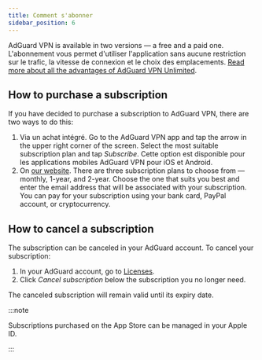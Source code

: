 ```yaml
---
title: Comment s'abonner
sidebar_position: 6
---
```


AdGuard VPN is available in two versions — a free and a paid one. L'abonnement vous permet d'utiliser l'application sans aucune restriction sur le trafic, la vitesse de connexion et le choix des emplacements. [Read more about all the advantages of AdGuard VPN Unlimited](/general/free-vs-unlimited).

## How to purchase a subscription

If you have decided to purchase a subscription to AdGuard VPN, there are two ways to do this:

1. Via un achat intégré. Go to the AdGuard VPN app and tap the arrow in the upper right corner of the screen. Select the most suitable subscription plan and tap *Subscribe*. Cette option est disponible pour les applications mobiles AdGuard VPN pour iOS et Android.
2. On [our website](https://adguard-vpn.com/license.html). There are three subscription plans to choose from — monthly, 1-year, and 2-year. Choose the one that suits you best and enter the email address that will be associated with your subscription. You can pay for your subscription using your bank card, PayPal account, or cryptocurrency.

## How to cancel a subscription

The subscription can be canceled in your AdGuard account. To cancel your subscription:

 1. In your AdGuard account, go to [Licenses](https://adguardaccount.com/account/licenses).
 1. Click *Cancel subscription* below the subscription you no longer need.

The canceled subscription will remain valid until its expiry date.

:::note

Subscriptions purchased on the App Store can be managed in your Apple ID.

:::
